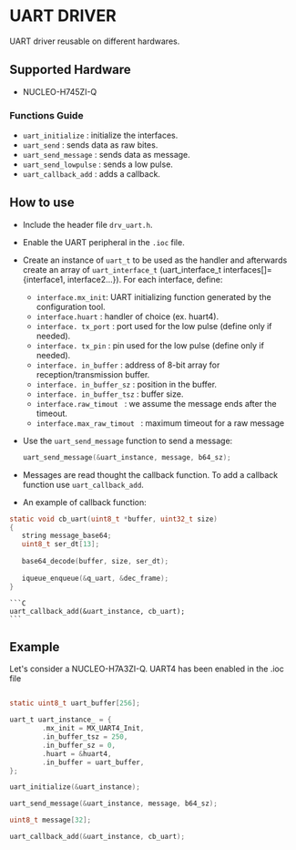 # UART DRIVER

UART driver reusable on different hardwares.

## Supported Hardware

- NUCLEO-H745ZI-Q

### Functions Guide

- `uart_initialize` : initialize the interfaces.
- `uart_send` : sends data as raw bites.
- `uart_send_message` : sends data as message.
- `uart_send_lowpulse` : sends a low pulse.
- `uart_callback_add` : adds a callback.

## How to use

- Include the header file `drv_uart.h`.
- Enable the UART peripheral in the `.ioc` file.
- Create an instance of `uart_t` to be used as the handler and afterwards create an array of `uart_interface_t` (uart_interface_t interfaces[]={interface1, interface2...}). For each interface, define:
	- `interface.mx_init`: UART initializing function generated by the configuration tool.
	- `interface.huart` : handler of choice (ex. huart4). 
	- `interface. tx_port` : port used for the low pulse (define only if needed).
	- `interface. tx_pin` : pin used for the low pulse (define only if needed).
	- `interface. in_buffer` : address of 8-bit array for reception/transmission buffer.
	- `interface. in_buffer_sz` : position in the buffer.
	- `interface. in_buffer_tsz` : buffer size.
	- `interface.raw_timout ` : we assume the message ends after the timeout.
	- `interface.max_raw_timout ` : maximum timeout for a raw message
	
- Use the ```uart_send_message``` function to send a message:
	```C
	uart_send_message(&uart_instance, message, b64_sz);
	```
- Messages are read thought the callback function. To add a callback function use ```uart_callback_add```.
- An example of callback function:
```C
static void cb_uart(uint8_t *buffer, uint32_t size)
{
   string message_base64;
   uint8_t ser_dt[13];
			
   base64_decode(buffer, size, ser_dt);
					
   iqueue_enqueue(&q_uart, &dec_frame);
} 

```
	```C
	uart_callback_add(&uart_instance, cb_uart);
	```


## Example

Let's consider a NUCLEO-H7A3ZI-Q. UART4 has been enabled in the .ioc file

```C

static uint8_t uart_buffer[256];

uart_t uart_instance_ = {
		.mx_init = MX_UART4_Init,
		.in_buffer_tsz = 250,
		.in_buffer_sz = 0,
		.huart = &huart4,
		.in_buffer = uart_buffer,
};

uart_initialize(&uart_instance);

uart_send_message(&uart_instance, message, b64_sz);

uint8_t message[32];

uart_callback_add(&uart_instance, cb_uart);



```
